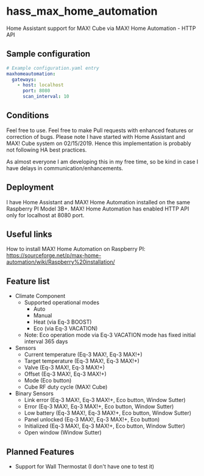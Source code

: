 # hass_max_home_automation
Home Assistant support for MAX! Cube via MAX! Home Automation - HTTP API

## Sample configuration
```yaml
# Example configuration.yaml entry
maxhomeautomation:
  gateways:
    - host: localhost
      port: 8080
      scan_interval: 10
```
## Conditions
Feel free to use. Feel free to make Pull requests with enhanced features or correction of bugs.
Please note I have started with Home Assistant and MAX! Cube system on 02/15/2019. 
Hence this implementation is probably not following HA best practices.

As almost everyone I am developing this in my free time, so be kind in case I have delays in communication/enhancements.

## Deployment
I have Home Assistant and MAX! Home Automation installed on the same Raspberry PI Model 3B+.
MAX! Home Automation has enabled HTTP API only for localhost at 8080 port.

## Useful links
How to install MAX! Home Automation on Raspberry PI: https://sourceforge.net/p/max-home-automation/wiki/Raspberry%20installation/

## Feature list
* Climate Component
  * Supported operational modes
    * Auto
    * Manual
    * Heat (via Eq-3 BOOST)
    * Eco (via Eq-3 VACATION)
  * Note: Eco operation mode via Eq-3 VACATION mode has fixed initial interval 365 days 
* Sensors
  * Current temperature (Eq-3 MAX!, Eq-3 MAX!+)
  * Target temperature (Eq-3 MAX!, Eq-3 MAX!+)
  * Valve (Eq-3 MAX!, Eq-3 MAX!+)
  * Offset (Eq-3 MAX!, Eq-3 MAX!+)
  * Mode (Eco button)
  * Cube RF duty cycle (MAX! Cube)
* Binary Sensors
  * Link error (Eq-3 MAX!, Eq-3 MAX!+, Eco button, Window Sutter)
  * Error (Eq-3 MAX!, Eq-3 MAX!+, Eco button, Window Sutter)
  * Low battery (Eq-3 MAX!, Eq-3 MAX!+, Eco button, Window Sutter)
  * Panel unlocked (Eq-3 MAX!, Eq-3 MAX!+, Eco button)
  * Initialized (Eq-3 MAX!, Eq-3 MAX!+, Eco button, Window Sutter)
  * Open window (Window Sutter)

## Planned Features
* Support for Wall Thermostat (I don't have one to test it)
